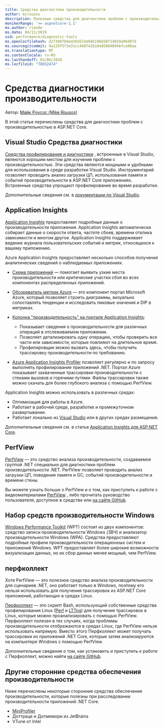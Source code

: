 ```yaml
---
title: Средства диагностики производительности
author: mjrousos
description: Полезные средства для диагностики проблем с производительностью в ASP.NET Core приложениях.
monikerRange: '>= aspnetcore-1.1'
ms.author: riande
ms.date: 04/11/2019
uid: performance/diagnostic-tools
ms.openlocfilehash: d273897b9ad26d57eb94b196b58f14019a96d07d
ms.sourcegitcommit: 9a129f5f3e31cc449742b164d5004894bfca90aa
ms.translationtype: MT
ms.contentlocale: ru-RU
ms.lasthandoff: 03/06/2020
ms.locfileid: "78652474"
---
```

# <a name="performance-diagnostic-tools"></a>Средства диагностики производительности

Автор: [Майк Роусос (Mike Rousos)](https://github.com/mjrousos)

В этой статье перечислены средства для диагностики проблем с производительностью в ASP.NET Core.

## <a name="visual-studio-diagnostic-tools"></a>Visual Studio Средства диагностики

[Средства профилирования и диагностики](/visualstudio/profiling) , встроенные в Visual Studio, являются хорошим местом для изучения проблем с производительностью. Эти средства являются мощными и удобными для использования в среде разработки Visual Studio. Инструментарий позволяет проводить анализ загрузки ЦП, использования памяти и событий производительности в ASP.NET Core приложениях. Встроенные средства упрощают профилирование во время разработки.

Дополнительные сведения см. в [документации по Visual Studio](/visualstudio/profiling/profiling-overview).

## <a name="application-insights"></a>Application Insights

[Application Insights](/azure/application-insights/app-insights-overview) предоставляет подробные данные о производительности приложения. Application Insights автоматически собирает данные о скорости ответа, частоте сбоев, времени отклика зависимости и многом другое. Application Insights поддерживает ведение журнала пользовательских событий и метрик, относящихся к вашему приложению.

Azure Application Insights предоставляет несколько способов получения аналитических сведений о наблюдаемых приложениях.

- [Схема приложений](/azure/application-insights/app-insights-app-map) — помогает выявить узкие места производительности или критические участки сбоя во всех компонентах распределенных приложений.
- [Обозреватель метрик Azure](/azure/azure-monitor/platform/metrics-getting-started) — это компонент портал Microsoft Azure, который позволяет строить диаграммы, визуально сопоставлять тенденции и исследовать пиковые значения и DIP в метриках.
- [Колонка "производительность" на портале Application Insights](/azure/application-insights/app-insights-tutorial-performance):

  - Показывает сведения о производительности для различных операций в отслеживаемом приложении.
  - Позволяет детализировать одну операцию, чтобы проверить все части или зависимости, которые повлияют на длительное время.
  - Профилировщик можно вызвать здесь, чтобы получить трассировку производительности по требованию.

- [Azure Application Insights Profiler](/azure/azure-monitor/app/profiler) позволяет регулярно и по запросу выполнять профилирование приложений .NET.  Портал Azure показывает захваченные трассировки производительности с стеками вызовов и горячими путями. Файлы трассировки также можно скачать для более глубокого анализа с помощью PerfView.

Application Insights можно использовать в различных средах:

- Оптимизация для работы в Azure.
- Работает в рабочей среде, разработке и промежуточном развертывании.
- Работает локально из [Visual Studio](/azure/application-insights/app-insights-visual-studio) или в других средах размещения.

Дополнительные сведения см. в статье [Application Insights для ASP.NET Core](/azure/application-insights/app-insights-asp-net-core).

## <a name="perfview"></a>PerfView

[PerfView](https://github.com/Microsoft/perfview) — это средство анализа производительности, создаваемое группой .NET специально для диагностики проблем производительности .NET. PerfView позволяет проводить анализ загрузки ЦП, поведения памяти и GC, событий производительности и времени стены.

Вы можете узнать больше о PerfView и о том, как приступить к работе с видеоматериалами [PerfView](https://channel9.msdn.com/Series/PerfView-Tutorial) , либо прочитать руководство пользователя, доступное в средстве или [на сайте GitHub](https://github.com/Microsoft/perfview).

## <a name="windows-performance-toolkit"></a>Набор средств производительности Windows

[Windows Performance Toolkit](/windows-hardware/test/wpt/) (WPT) состоит из двух компонентов: средство записи производительности Windows (ЗВЧ) и анализатор производительности Windows (WPA). Средства предоставляют подробные профили производительности операционных систем и приложений Windows. WPT предоставляет более широкие возможности визуализации данных, но их сбор данных менее мощный, чем PerfView.

## <a name="perfcollect"></a>перфколлект

Хотя PerfView — это полезное средство анализа производительности для сценариев .NET, оно работает только в Windows, поэтому его нельзя использовать для получения трассировок из ASP.NET Core приложений, работающих в средах Linux.

[Перфколлект](https://github.com/dotnet/coreclr/blob/master/Documentation/project-docs/linux-performance-tracing.md) — это скрипт Bash, использующий собственные средства профилирования Linux ([Perf](https://perf.wiki.kernel.org/index.php/Main_Page) и [LTTng](https://lttng.org/)) для получения трассировок в Linux, которые можно проанализировать с помощью PerfView. Перфколлект полезен в тех случаях, когда проблемы производительности отображаются в средах Linux, где PerfView нельзя использовать напрямую. Вместо этого Перфколлект может получать трассировки из приложений .NET Core, которые затем анализируются на компьютере Windows с помощью PerfView.

Дополнительные сведения о том, как установить и приступить к работе с Перфколлект, можно найти [на сайте GitHub](https://github.com/dotnet/coreclr/blob/master/Documentation/project-docs/linux-performance-tracing.md).

## <a name="other-third-party-performance-tools"></a>Другие сторонние средства обеспечения производительности

Ниже перечислены некоторые сторонние средства обеспечения производительности, которые полезны при расследовании производительности приложений .NET Core.

- [MiniProfiler](https://miniprofiler.com/)
- Доттраце и Дотмемори из JetBrains
- VTune от Intel
